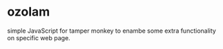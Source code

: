 # ozolam
simple JavaScript for tamper monkey to enambe some extra functionality on specific web page.
